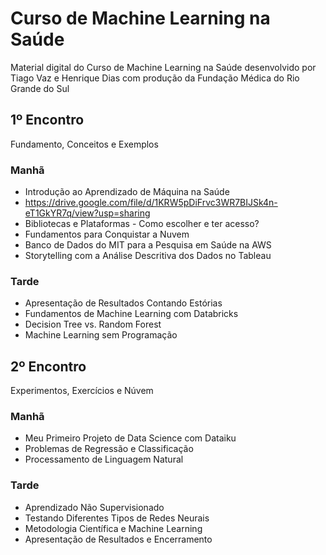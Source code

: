 # Curso de Machine Learning na Saúde

Material digital do Curso de Machine Learning na Saúde desenvolvido por Tiago Vaz e Henrique Dias com produção da Fundação Médica do Rio Grande do Sul

## 1º Encontro

Fundamento, Conceitos e Exemplos

### Manhã

- Introdução ao Aprendizado de Máquina na Saúde 
- https://drive.google.com/file/d/1KRW5pDiFrvc3WR7BIJSk4n-eT1GkYR7q/view?usp=sharing
- Bibliotecas e Plataformas - Como escolher e ter acesso?
- Fundamentos para Conquistar a Nuvem
- Banco de Dados do MIT para a Pesquisa em Saúde na AWS
- Storytelling com a Análise Descritiva dos Dados no Tableau

### Tarde

- Apresentação de Resultados Contando Estórias
- Fundamentos de Machine Learning com Databricks
- Decision Tree vs. Random Forest
- Machine Learning sem Programação 

## 2º Encontro

Experimentos, Exercícios e Núvem

### Manhã

- Meu Primeiro Projeto de Data Science com Dataiku
- Problemas de Regressão e Classificação
- Processamento de Linguagem Natural

### Tarde

- Aprendizado Não Supervisionado
- Testando Diferentes Tipos de Redes Neurais
- Metodologia Científica e Machine Learning
- Apresentação de Resultados e Encerramento
